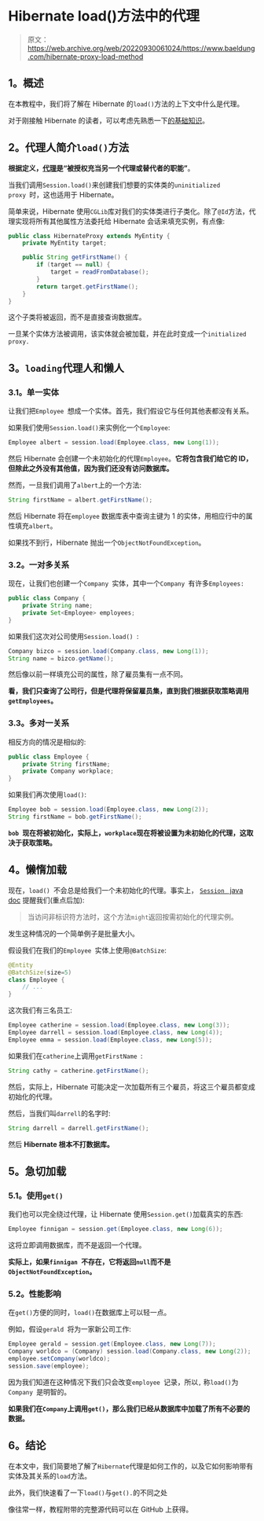 # Hibernate load()方法中的代理

> 原文：<https://web.archive.org/web/20220930061024/https://www.baeldung.com/hibernate-proxy-load-method>

## 1。概述

在本教程中，我们将了解在 Hibernate 的`load()`方法的上下文中什么是代理。

对于刚接触 Hibernate 的读者，可以考虑先熟悉一下[的基础知识](/web/20221129020801/https://www.baeldung.com/hibernate-4-spring)。

## 2。代理人简介`load()`方法

**根据定义，[代理](https://web.archive.org/web/20221129020801/https://www.dictionary.com/browse/proxy)是“被授权充当另一个代理或替代者的职能”**。

当我们调用`Session.load()`来创建我们想要的实体类的`uninitialized proxy `时，这也适用于 Hibernate。

简单来说，Hibernate 使用`CGLib`库对我们的实体类进行子类化。除了`@Id`方法，代理实现将所有其他属性方法委托给 Hibernate 会话来填充实例，有点像:

```java
public class HibernateProxy extends MyEntity {
    private MyEntity target;

    public String getFirstName() {
        if (target == null) {
            target = readFromDatabase();
        }
        return target.getFirstName();
    }
}
```

这个子类将被返回，而不是直接查询数据库。

一旦某个实体方法被调用，该实体就会被加载，并在此时变成一个`initialized proxy.`

## 3。`loading`代理人和懒人

### 3.1。单一实体

让我们把`Employee `想成一个实体。首先，我们假设它与任何其他表都没有关系。

如果我们使用`Session.load()`来实例化一个`Employee`:

```java
Employee albert = session.load(Employee.class, new Long(1));
```

然后 Hibernate 会创建一个未初始化的代理`Employee`。**它将包含我们给它的 ID，但除此之外没有其他值，因为我们还没有访问数据库。**

然而，一旦我们调用了`albert`上的一个方法:

```java
String firstName = albert.getFirstName();
```

然后 Hibernate 将在`employee` 数据库表中查询主键为 1 的实体，用相应行中的属性填充`albert`。

如果找不到行，Hibernate 抛出一个`ObjectNotFoundException`。

### 3.2。一对多关系

现在，让我们也创建一个`Company `实体，其中一个`Company `有许多`Employees:`

```java
public class Company {
    private String name;
    private Set<Employee> employees;
}
```

如果我们这次对公司使用`Session.load() `:

```java
Company bizco = session.load(Company.class, new Long(1));
String name = bizco.getName();
```

然后像以前一样填充公司的属性，除了雇员集有一点不同。

**看，我们只查询了公司行，但是代理将保留雇员集，直到我们根据获取策略调用`getEmployees`。**

### 3.3。多对一关系

相反方向的情况是相似的:

```java
public class Employee {
    private String firstName;
    private Company workplace;
}
```

如果我们再次使用`load()`:

```java
Employee bob = session.load(Employee.class, new Long(2));
String firstName = bob.getFirstName();
```

**`bob `现在将被初始化，实际上，`workplace`现在将被设置为未初始化的代理，这取决于获取策略。**

## 4。懒惰加载

现在，`load() `不会总是给我们一个未初始化的代理。事实上， [`Session ` java doc](https://web.archive.org/web/20221129020801/https://docs.jboss.org/hibernate/orm/3.5/api/org/hibernate/Session.html#load(java.lang.Class,%20java.io.Serializable)) 提醒我们(重点后加):

> 当访问非标识符方法时，这个方法`might`返回按需初始化的代理实例。

发生这种情况的一个简单例子是批量大小。

假设我们在我们的`Employee `实体上使用`@BatchSize`:

```java
@Entity
@BatchSize(size=5)
class Employee {
    // ...
}
```

这次我们有三名员工:

```java
Employee catherine = session.load(Employee.class, new Long(3));
Employee darrell = session.load(Employee.class, new Long(4));
Employee emma = session.load(Employee.class, new Long(5));
```

如果我们在`catherine`上调用`getFirstName `:

```java
String cathy = catherine.getFirstName();
```

然后，实际上，Hibernate 可能决定一次加载所有三个雇员，将这三个雇员都变成初始化的代理。

然后，当我们叫`darrell`的名字时:

```java
String darrell = darrell.getFirstName();
```

然后 **Hibernate 根本不打数据库。**

## 5。急切加载

### 5.1。使用`get()`

我们也可以完全绕过代理，让 Hibernate 使用`Session.get()`加载真实的东西:

```java
Employee finnigan = session.get(Employee.class, new Long(6));
```

这将立即调用数据库，而不是返回一个代理。

**实际上，如果`finnigan `不存在，它将返回`null`而不是`ObjectNotFoundException`。**

### 5.2。性能影响

在`get()`方便的同时，`load()`在数据库上可以轻一点。

例如，假设`gerald `将为一家新公司工作:

```java
Employee gerald = session.get(Employee.class, new Long(7));
Company worldco = (Company) session.load(Company.class, new Long(2));
employee.setCompany(worldco);        
session.save(employee);
```

因为我们知道在这种情况下我们只会改变`employee `记录，所以`,` 称`load()`为`Company `是明智的。

**如果我们在`Company`上调用`get()`，那么我们已经从数据库中加载了所有不必要的数据。**

## 6。结论

在本文中，我们简要地了解了`Hibernate`代理是如何工作的，以及它如何影响带有实体及其关系的`load`方法。

此外，我们快速看了一下`load()`与`get().`的不同之处

像往常一样，教程附带的完整源代码可以在 GitHub 上获得。